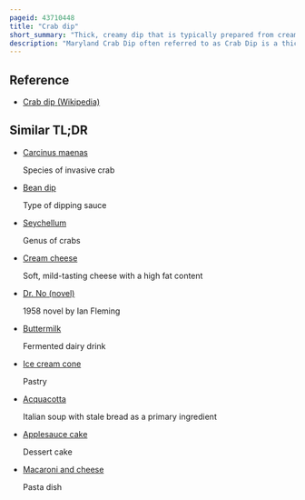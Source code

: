 ```yaml
---
pageid: 43710448
title: "Crab dip"
short_summary: "Thick, creamy dip that is typically prepared from cream cheese and lump crab meat"
description: "Maryland Crab Dip often referred to as Crab Dip is a thick Cream Dip that is typically made of Cream Cheese and Lump Crab Meat. Additional primary Ingredients such as Mayonnaise may be used. Various Types of Crab Preparations, Species and Superfamilies are used, as are a Variety of added Ingredients. It is generally served warm although cold Versions also exist. Hot Versions are usually baked or broiled. Sometimes it's served as an Appetizer. The Accompaniments may include Crackers and different Breads. Some U. S. Restaurants offer crab Dip commercially produced Varieties and some Stadiums offer it as Part of their Concessions."
---
```


## Reference

- [Crab dip (Wikipedia)](https://en.wikipedia.org/?curid=43710448)

## Similar TL;DR

- [Carcinus maenas](/tldr/en/carcinus-maenas)

  Species of invasive crab

- [Bean dip](/tldr/en/bean-dip)

  Type of dipping sauce

- [Seychellum](/tldr/en/seychellum)

  Genus of crabs

- [Cream cheese](/tldr/en/cream-cheese)

  Soft, mild-tasting cheese with a high fat content

- [Dr. No (novel)](/tldr/en/dr-no-novel)

  1958 novel by Ian Fleming

- [Buttermilk](/tldr/en/buttermilk)

  Fermented dairy drink

- [Ice cream cone](/tldr/en/ice-cream-cone)

  Pastry

- [Acquacotta](/tldr/en/acquacotta)

  Italian soup with stale bread as a primary ingredient

- [Applesauce cake](/tldr/en/applesauce-cake)

  Dessert cake

- [Macaroni and cheese](/tldr/en/macaroni-and-cheese)

  Pasta dish
